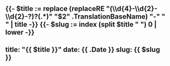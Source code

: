 {{- $title := replace (replaceRE "(\\d{4}-\\d{2}-\\d{2}-?)?(.*)" "$2" .TranslationBaseName) "-" " " | title -}}
{{- $slug := index (split $title " ") 0 | lower -}}
---
title: "{{ $title }}"
date: {{ .Date }}
slug: {{ $slug }}
---

